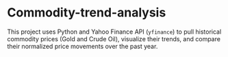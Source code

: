 # Commodity-trend-analysis
This project uses Python and Yahoo Finance API (`yfinance`) to pull historical commodity prices (Gold and Crude Oil), visualize their trends, and compare their normalized price movements over the past year.

